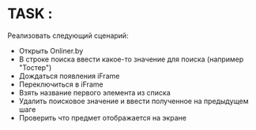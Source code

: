 # TASK : 

Реализовать следующий сценарий:
* Открыть Onliner.by
* В строке поиска ввести какое-то значение для поиска (например "Тостер")
* Дождаться появления iFrame
* Переключиться в iFrame
* Взять название первого элемента из списка
* Удалить поисковое значение и ввести полученное на предыдущем шаге
* Проверить что предмет отображается на экране
